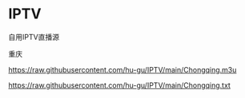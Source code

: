 # IPTV
自用IPTV直播源

重庆 

https://raw.githubusercontent.com/hu-gu/IPTV/main/Chongqing.m3u
     
https://raw.githubusercontent.com/hu-gu/IPTV/main/Chongqing.txt

